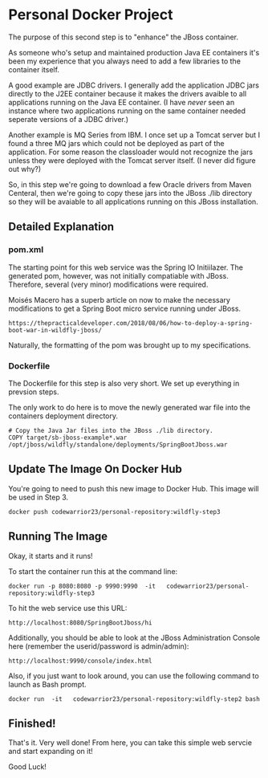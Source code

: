 # Personal Docker Project

The purpose of this second step is to "enhance" the JBoss container.

As someone who's setup and maintained production Java EE containers it's been my experience that you always need to add a few libraries to the container itself.

A good example are JDBC drivers.  I generally add the application JDBC jars directly to the J2EE container because it makes the drivers avaible to all applications running on the Java EE container.  (I have *never* seen an instance where two applications running on the same container needed seperate versions of a JDBC driver.)

Another example is MQ Series from IBM.  I once set up a Tomcat server but I found a three MQ jars which could not be deployed as part of the application.  For some reason the classloader would not recognize the jars unless they were deployed with the Tomcat server itself.  (I never did figure out why?)

So, in this step we're going to download a few Oracle drivers from Maven Centeral, then we're going to copy these jars into the JBoss ./lib directory so they will be avaiable to all applications running on this JBoss installation.

## Detailed Explanation

###  pom.xml
The starting point for this web service was the Spring IO Initiilazer.  The generated pom, however, was not initially compatiable with JBoss.  Therefore, several (very minor) modifications were required.  

Moisés Macero has a superb article on now to make the necessary modifications to get a Spring Boot micro service running under JBoss.  
```text
https://thepracticaldeveloper.com/2018/08/06/how-to-deploy-a-spring-boot-war-in-wildfly-jboss/
```

Naturally, the formatting of the pom was brought up to my specifications.

###  Dockerfile
The Dockerfile for this step is also very short.  We set up everything in prevsion steps.

The only work to do here is to move the newly generated war file into the containers deployment directory.

```text
# Copy the Java Jar files into the JBoss ./lib directory.
COPY target/sb-jboss-example*.war     /opt/jboss/wildfly/standalone/deployments/SpringBootJboss.war
```

## Update The Image On Docker Hub
You're going to need to push this new image to Docker Hub.  This image will be used in Step 3.

```text
docker push codewarrior23/personal-repository:wildfly-step3
```

## Running The Image
Okay, it starts and it runs!

To start the container run this at the command line:

```text
docker run -p 8080:8080 -p 9990:9990  -it   codewarrior23/personal-repository:wildfly-step3
```

To hit the web service use this URL:
```text
http://localhost:8080/SpringBootJboss/hi
```

Additionally, you should be able to look at the JBoss Administration Console here (remember the userid/password is admin/admin):

```text
http://localhost:9990/console/index.html
```

Also, if you just want to look around, you can use the following command to launch
as Bash prompt.  

```text
docker run  -it   codewarrior23/personal-repository:wildfly-step2 bash
```

## Finished!
That's it.  Very well done!  From here, you can take this simple web servcie and start expanding on it!

Good Luck!
